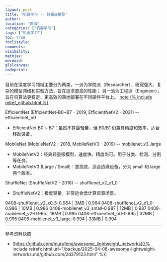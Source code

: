 ```yaml
---
layout: post
title: "机器学习 -- 轻量级模型"
author:
location: "珠海"
categories: ["机器学习"]
tags: ["机器学习"]
toc: true
toclistyle:
comments:
visibility:
mathjax:
mermaid:
glslcanvas:
codeprint:
---
```


目前在深度学习领域主要分为两类，一派为学院派（Researcher），研究强大、复杂的模型网络和实验方法，旨在追求更高的性能； 另一派为工程派（Engineer），旨在将算法更稳定、更高效的落地部署在不同硬件平台上。
[note {% include relref_github.html %}](https://github.com/murufeng/awesome_lightweight_networks)

EfficientNet (EfficientNet-B0~B7 - 2019, EfficientNetV2 - 2021) -- efficientnet_b0
* EfficientNet B0 ~ B7：虽然不算最轻量，但 B0/B1 仍兼具精度和效率，适合移动设备。

MobileNet (MobileNetV2 - 2018, MobileNetV3 - 2019) -- mobilenet_v3_large
* MobileNetV2：经典轻量级模型，速度快、精度尚可。用于分类、检测、分割等任务。
* MobileNetV3 (Large / Small)：更高效，适合边缘设备，分为 small 和 large 两个版本。

ShuffleNet (ShuffleNetV2 - 2018) -- shufflenet_v2_x1_0
* ShuffleNetV2：极度轻量，非常适合低计算资源场景。

0408-shufflenet_v2_x0_5-0.964 | 3MB | 0.964
0408-shufflenet_v2_x1_0-0.986 | 10MB | 0.986
0408-mobilenet_v3_small-0.987 | 12MB | 0.987
0408-mobilenet_v2-0.995       | 18MB | 0.995
0408-efficientnet_b0-0.995    | 32MB | 0.995
0408-mobilenet_v3_large-0.994 | 33MB | 0.994



<hr class='reviewline'/>
<p class='reviewtip'><script type='text/javascript' src='{% include relref.html url="/assets/reviewjs/blogs/2025-04-08-awesome-lightweight-networks.md.js" %}'></script></p>
<font class='ref_snapshot'>参考资料快照</font>

- [https://github.com/murufeng/awesome_lightweight_networks]({% include relrefx.html url="/backup/2025-04-08-awesome-lightweight-networks.md/github.com/2d379123.html" %})

